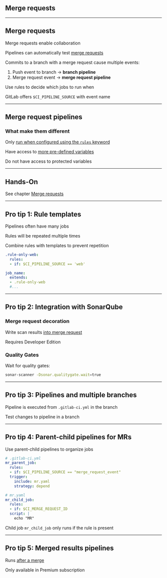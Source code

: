 <!-- .slide: id="gitlab_merge_requests" class="vertical-center" -->

<i class="fa-duotone fa-merge fa-8x" style="float: right; color: grey;"></i>

## Merge requests

---

## Merge requests

Merge requests enable collaboration

Pipelines can automatically test [merge requests](https://docs.gitlab.com/ee/ci/pipelines/merge_request_pipelines.html)

Commits to a branch with a merge request cause multiple events:

1. Push event to branch -> **branch pipeline** <i class="fa-duotone fa-solid fa-code-branch"></i>
1. Merge request event -> **merge request pipeline** <i class="fa-duotone fa-solid fa-code-pull-request"></i>

Use rules [<i class="fa-solid fa-arrow-right-to-bracket"></i>](#/gitlab_rules) to decide which jobs to run when

GitLab offers `$CI_PIPELINE_SOURCE` with event name

---

## Merge request pipelines

### What make them different

Only [run when configured using the `rules` keyword](https://docs.gitlab.com/ee/ci/pipelines/merge_request_pipelines.html#use-rules-to-add-jobs)

Have access to [more pre-defined variables](https://docs.gitlab.com/ee/ci/variables/predefined_variables.html#predefined-variables-for-merge-request-pipelines)

Do not have access to protected variables

---

## Hands-On

See chapter [Merge requests](/hands-on/2025-05-14/140_merge_requests/exercise/)

---

## Pro tip 1: Rule templates

Pipelines often have many jobs

Rules will be repeated multiple times

Combine rules with templates to prevent repetition

```yaml
.rule-only-web:
  rules:
  - if: $CI_PIPELINE_SOURCE == 'web'

job_name:
  extends:
  - .rule-only-web
  #...
```

---

## Pro tip 2: Integration with SonarQube

### Merge request decoration

Write scan results [into merge request](https://docs.sonarsource.com/sonarqube/latest/devops-platform-integration/gitlab-integration/)

Requires Developer Edition

### Quality Gates

Wait for quality gates:

```bash
sonar-scanner -Dsonar.qualitygate.wait=true
```

---

## Pro tip 3: Pipelines and multiple branches

Pipeline is executed from `.gitlab-ci.yml` in the branch

Test changes to pipeline in a branch

---

## Pro tip 4: Parent-child pipelines for MRs

Use parent-child pipelines to organize jobs

```yaml
# .gitlab-ci.yml
mr_parent_job:
  rules:
  - if: $CI_PIPELINE_SOURCE == "merge_request_event"
  trigger:
    include: mr.yaml
    strategy: depend

# mr.yaml
mr_child_job:
  rules:
  - if: $CI_MERGE_REQUEST_ID
  script: |
    echo "MR"
```

Child job `mr_child_job` only runs if the rule is present

---

## Pro tip 5: Merged results pipelines

Runs [after a merge](https://docs.gitlab.com/ee/ci/pipelines/merged_results_pipelines.html)

Only available in Premium subscription
